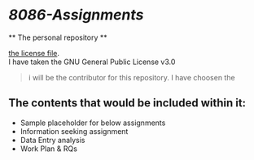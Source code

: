 # _8086-Assignments_

** The personal repository **

[the license file](https://github.com/ranjithae/8086-Assignments/blob/master/LICENSE).  
I have taken the GNU General Public License v3.0
>i will be the contributor for this repository. I have choosen the 

## The contents that would be included within it:
 * Sample placeholder for below assignments
  * Information seeking assignment
  * Data Entry analysis
  * Work Plan & RQs
